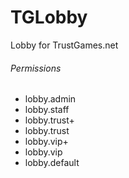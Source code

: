 # TGLobby
Lobby for TrustGames.net

###### Permissions
- lobby.admin
- lobby.staff
- lobby.trust+
- lobby.trust
- lobby.vip+
- lobby.vip
- lobby.default
